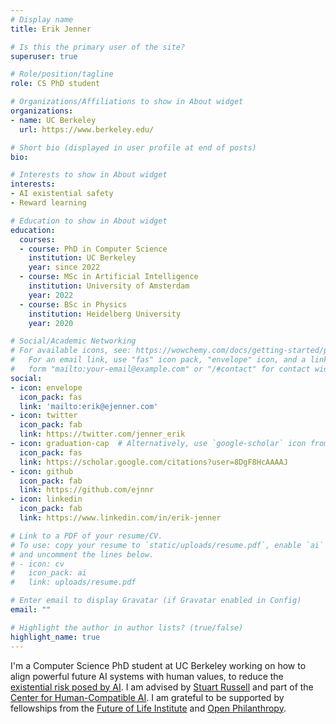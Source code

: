 ```yaml
---
# Display name
title: Erik Jenner

# Is this the primary user of the site?
superuser: true

# Role/position/tagline
role: CS PhD student

# Organizations/Affiliations to show in About widget
organizations:
- name: UC Berkeley
  url: https://www.berkeley.edu/

# Short bio (displayed in user profile at end of posts)
bio:

# Interests to show in About widget
interests:
- AI existential safety
- Reward learning

# Education to show in About widget
education:
  courses:
  - course: PhD in Computer Science
    institution: UC Berkeley
    year: since 2022
  - course: MSc in Artificial Intelligence
    institution: University of Amsterdam
    year: 2022
  - course: BSc in Physics
    institution: Heidelberg University
    year: 2020

# Social/Academic Networking
# For available icons, see: https://wowchemy.com/docs/getting-started/page-builder/#icons
#   For an email link, use "fas" icon pack, "envelope" icon, and a link in the
#   form "mailto:your-email@example.com" or "/#contact" for contact widget.
social:
- icon: envelope
  icon_pack: fas
  link: 'mailto:erik@ejenner.com'
- icon: twitter
  icon_pack: fab
  link: https://twitter.com/jenner_erik
- icon: graduation-cap  # Alternatively, use `google-scholar` icon from `ai` icon pack
  icon_pack: fas
  link: https://scholar.google.com/citations?user=8DgF8HcAAAAJ
- icon: github
  icon_pack: fab
  link: https://github.com/ejnnr
- icon: linkedin
  icon_pack: fab
  link: https://www.linkedin.com/in/erik-jenner

# Link to a PDF of your resume/CV.
# To use: copy your resume to `static/uploads/resume.pdf`, enable `ai` icons in `params.toml`, 
# and uncomment the lines below.
# - icon: cv
#   icon_pack: ai
#   link: uploads/resume.pdf

# Enter email to display Gravatar (if Gravatar enabled in Config)
email: ""

# Highlight the author in author lists? (true/false)
highlight_name: true
---
```


I'm a Computer Science PhD student at UC Berkeley
working on how to align powerful future AI systems with human values,
to reduce the [existential risk posed by AI](https://futureoflife.org/background/benefits-risks-of-artificial-intelligence/).
I am advised by [Stuart Russell](https://people.eecs.berkeley.edu/~russell/)
and part of the [Center for Human-Compatible AI](https://humancompatible.ai/).
I am grateful to be supported by fellowships from the [Future of Life Institute](https://futureoflife.org/team/fellowship-winners-2022/)
and [Open Philanthropy](https://www.openphilanthropy.org/grants/open-phil-ai-fellowship-2022-class/).
